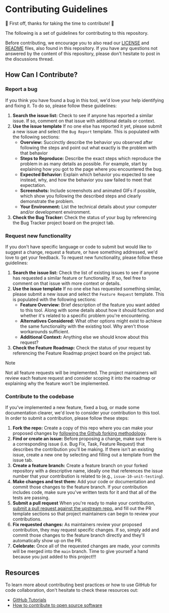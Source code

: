 # Contributing Guidelines

🎉 First off, thanks for taking the time to contribute! 🎉

The following is a set of guidelines for contributing to this repository.

Before contributing, we encourage you to also read our [LICENSE](LICENSE) and [README](README.md) files, also found in this repository. If you have any questions not answered by the content of this repository, please don't hesitate to post in the discussions thread.

## How Can I Contribute?

### Report a bug

If you think you have found a bug in this tool, we'd love your help identifying and fixing it. To do so, please follow these guidelines:

1. **Search the issue list:** Check to see if anyone has reported a similar issue. If so, comment on that issue with additional details or context.
1. **Use the issue template** If no one else has reported it yet, please submit a new issue and select the `Bug Report` template. This is populated with the following sections:
    - **Overview:** Succinctly describe the behavior you observed after following the steps and point out what exactly is the problem with that behavior
    - **Steps to Reproduce:** Describe the exact steps which reproduce the problem in as many details as possible. For example, start by explaining how you got to the page where you encountered the bug.
    - **Expected Behavior:** Explain which behavior you expected to see instead, why, and how the behavior you saw failed to meet that expectation.
    - **Screenshots:** Include screenshots and animated GIFs if possible, which show you following the described steps and clearly demonstrate the problem.
    - **Your Environment:** List the technical details about your computer and/or development environment.
1. **Check the Bug Tracker:** Check the status of your bug by referencing the Bug Tracker project board on the project tab.

### Request new functionality

If you don't have specific language or code to submit but would like to suggest a change, request a feature,
or have something addressed, we'd love to get your feedback. To request new functionality, please follow these guidelines:

1. **Search the issue list:** Check the list of existing issues to see if anyone has requested a similar feature or functionality. If so, feel free to comment on that issue with more context or details.
1. **Use the issue template** If no one else has requested something similar, please submit a new issue and select the `Feature Request` template. This is populated with the following sections:
    - **Feature Overview:** Brief description of the feature you want added to this tool. Along with some details about how it should function and whether it's related to a specific problem you're encountering.
    - **Alternatives Considered:** What other options might exist to achieve the same functionality with the existing tool. Why aren't those workarounds sufficient.
    - **Additional Context:** Anything else we should know about this request?
1. **Check the Feature Roadmap:** Check the status of your request by referencing the Feature Roadmap project board on the project tab.

> [!NOTE]
> Not all feature requests will be implemented. The project maintainers will review each feature request and consider scoping it into the roadmap or explaining why the feature won't be implemented.

### Contribute to the codebase

If you've implemented a new feature, fixed a bug, or made some documentation clearer, we'd love to consider your contribution to this tool. In order to submit a contribution, please follow these steps:

1. **Fork the repo:** Create a copy of this repo where you can make your proposed changes by [following the Github forking methodology](https://docs.github.com/en/github/getting-started-with-github/quickstart/fork-a-repo).
1. **Find or create an issue:** Before proposing a change, make sure there is a corresponding issue (i.e. Bug Fix, Task, Feature Request) that describes the contribution you'll be making. If there isn't an existing issue, create a new one by selecting and filling out a template from the issue tab.
1. **Create a feature branch:** Create a feature branch on your forked repository with a descriptive name, ideally one that references the issue number that your contribution is related to (e.g., `issue-10-unit-testing`).
1. **Make changes and test them:** Add your code or documentation and commit those changes to the feature branch. If your contribution includes code, make sure you've written tests for it and that all of the tests are passing.
1. **Submit a pull request** When you're ready to make your contribution, [submit a pull request against the upstream repo.](https://docs.github.com/en/github/collaborating-with-pull-requests/proposing-changes-to-your-work-with-pull-requests/creating-a-pull-request-from-a-fork) and fill out the PR template sections so that project maintainers can begin to review your contributions.
1. **Fix requested changes:** As maintainers review your proposed contribution, they may request specific changes. If so, simply add and commit those changes to the feature branch directly and they'll automatically show up on the PR.
1. **Celebrate:** Once all of the requested changes are made, your commits will be merged into the `main` branch. Time to give yourself a hand because you just added to this project!!!


## Resources

To learn more about contributing best practices or how to use GitHub for code collaboration, don't hesitate to check these resources out:

- [GitHub Tutorials](https://lab.github.com/)
- [How to contribute to open source software](https://opensource.guide/how-to-contribute/)
